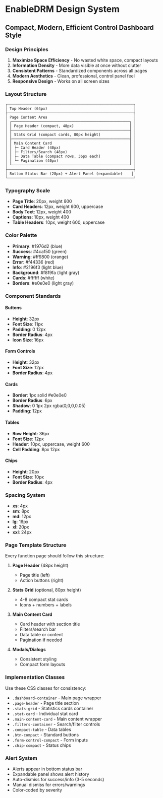 # EnableDRM Design System
## Compact, Modern, Efficient Control Dashboard Style

### Design Principles
1. **Maximize Space Efficiency** - No wasted white space, compact layouts
2. **Information Density** - More data visible at once without clutter
3. **Consistent Patterns** - Standardized components across all pages
4. **Modern Aesthetics** - Clean, professional, control panel feel
5. **Responsive Design** - Works on all screen sizes

### Layout Structure
```
┌─────────────────────────────────────────────────────────┐
│ Top Header (64px)                                       │
├─────────────────────────────────────────────────────────┤
│ Page Content Area                                       │
│ ┌─────────────────────────────────────────────────────┐ │
│ │ Page Header (compact, 48px)                         │ │
│ ├─────────────────────────────────────────────────────┤ │
│ │ Stats Grid (compact cards, 80px height)             │ │
│ ├─────────────────────────────────────────────────────┤ │
│ │ Main Content Card                                   │ │
│ │ ├─ Card Header (40px)                               │ │
│ │ ├─ Filters/Search (48px)                            │ │
│ │ ├─ Data Table (compact rows, 36px each)             │ │
│ │ └─ Pagination (40px)                                │ │
│ └─────────────────────────────────────────────────────┘ │
├─────────────────────────────────────────────────────────┤
│ Bottom Status Bar (28px) + Alert Panel (expandable)    │
└─────────────────────────────────────────────────────────┘
```

### Typography Scale
- **Page Title**: 20px, weight 600
- **Card Headers**: 12px, weight 600, uppercase
- **Body Text**: 12px, weight 400
- **Captions**: 10px, weight 400
- **Table Headers**: 10px, weight 600, uppercase

### Color Palette
- **Primary**: #1976d2 (blue)
- **Success**: #4caf50 (green)
- **Warning**: #ff9800 (orange)
- **Error**: #f44336 (red)
- **Info**: #2196f3 (light blue)
- **Background**: #f8f9fa (light gray)
- **Cards**: #ffffff (white)
- **Borders**: #e0e0e0 (light gray)

### Component Standards

#### Buttons
- **Height**: 32px
- **Font Size**: 11px
- **Padding**: 0 12px
- **Border Radius**: 4px
- **Icon Size**: 16px

#### Form Controls
- **Height**: 32px
- **Font Size**: 12px
- **Border Radius**: 4px

#### Cards
- **Border**: 1px solid #e0e0e0
- **Border Radius**: 6px
- **Shadow**: 0 1px 2px rgba(0,0,0,0.05)
- **Padding**: 12px

#### Tables
- **Row Height**: 36px
- **Font Size**: 12px
- **Header**: 10px, uppercase, weight 600
- **Cell Padding**: 8px 12px

#### Chips
- **Height**: 20px
- **Font Size**: 10px
- **Border Radius**: 4px

### Spacing System
- **xs**: 4px
- **sm**: 8px
- **md**: 12px
- **lg**: 16px
- **xl**: 20px
- **xxl**: 24px

### Page Template Structure
Every function page should follow this structure:

1. **Page Header** (48px height)
   - Page title (left)
   - Action buttons (right)

2. **Stats Grid** (optional, 80px height)
   - 4-8 compact stat cards
   - Icons + numbers + labels

3. **Main Content Card**
   - Card header with section title
   - Filters/search bar
   - Data table or content
   - Pagination if needed

4. **Modals/Dialogs**
   - Consistent styling
   - Compact form layouts

### Implementation Classes
Use these CSS classes for consistency:

- `.dashboard-container` - Main page wrapper
- `.page-header` - Page title section
- `.stats-grid` - Statistics cards container
- `.stat-card` - Individual stat card
- `.main-content-card` - Main content wrapper
- `.filters-container` - Search/filter controls
- `.compact-table` - Data tables
- `.btn-compact` - Standard buttons
- `.form-control-compact` - Form inputs
- `.chip-compact` - Status chips

### Alert System
- Alerts appear in bottom status bar
- Expandable panel shows alert history
- Auto-dismiss for success/info (3-5 seconds)
- Manual dismiss for errors/warnings
- Color-coded by severity
